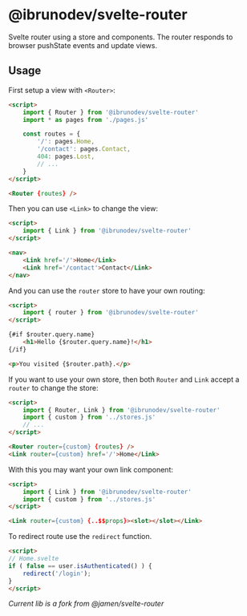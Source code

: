 # @ibrunodev/svelte-router

Svelte router using a store and components. The router responds to browser pushState events and update views.

## Usage

First setup a view with `<Router>`:

```html
<script>
    import { Router } from '@ibrunodev/svelte-router'
    import * as pages from './pages.js'

    const routes = {
        '/': pages.Home,
        '/contact': pages.Contact,
        404: pages.Lost,
        // ...
    }
</script>

<Router {routes} />
```

Then you can use `<Link>` to change the view:

```html
<script>
    import { Link } from '@ibrunodev/svelte-router'
</script>

<nav>
    <Link href='/'>Home</Link>
    <Link href='/contact'>Contact</Link>
</nav>
```

And you can use the `router` store to have your own routing:

```html
<script>
    import { router } from '@ibrunodev/svelte-router'
</script>

{#if $router.query.name}
    <h1>Hello {$router.query.name}!</h1>
{/if}

<p>You visited {$router.path}.</p>
```

If you want to use your own store, then both `Router` and `Link` accept a `router` to change the store:

```html
<script>
    import { Router, Link } from '@ibrunodev/svelte-router'
    import { custom } from '../stores.js'
    // ...
</script>

<Router router={custom} {routes} />
<Link router={custom} href='/'>Home</Link>
```

With this you may want your own link component:

```html
<script>
    import { Link } from '@ibrunodev/svelte-router'
    import { custom } from '../stores.js'
</script>

<Link router={custom} {..$$props}><slot></slot></Link>
```

To redirect route use the `redirect` function.

```html
<script>
// Home.svelte
if ( false == user.isAuthenticated() ) {
    redirect('/login');
}
</script>
```

*Current lib is a fork from @jamen/svelte-router*
